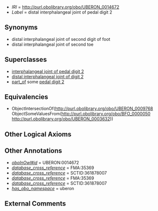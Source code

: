  * *IRI* = http://purl.obolibrary.org/obo/UBERON_0014672
 * *Label* = distal interphalangeal joint of pedal digit 2

## Synonyms

 * distal interphalangeal joint of second digit of foot
 * distal interphalangeal joint of second toe

## Superclasses

 * [interphalangeal joint of pedal digit 2](../../UBERON/25/UBERON_0007725.md)
 * [distal interphalangeal joint of digit 2](../../UBERON/77/UBERON_0014677.md)
 * [part_of](../../BFO/50/BFO_0000050.md) some [pedal digit 2](../../UBERON/32/UBERON_0003632.md)

## Equivalencies

 * ObjectIntersectionOf(<http://purl.obolibrary.org/obo/UBERON_0009768> ObjectSomeValuesFrom(<http://purl.obolibrary.org/obo/BFO_0000050> <http://purl.obolibrary.org/obo/UBERON_0003632>))

## Other Logical Axioms


## Other Annotations

 * *[oboInOwl#id](../../id/oboInOwl#id.md)* = UBERON:0014672
 * *[database_cross_reference](../../ef/oboInOwl#hasDbXref.md)* = FMA:35369
 * *[database_cross_reference](../../ef/oboInOwl#hasDbXref.md)* = SCTID:361878007
 * *[database_cross_reference](../../ef/oboInOwl#hasDbXref.md)* = FMA:35369
 * *[database_cross_reference](../../ef/oboInOwl#hasDbXref.md)* = SCTID:361878007
 * *[has_obo_namespace](../../ce/oboInOwl#hasOBONamespace.md)* = uberon

## External Comments

